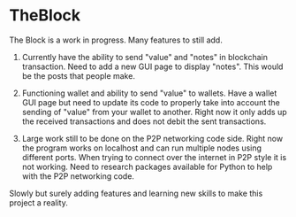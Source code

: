 # TheBlock
The Block is a work in progress. Many features to still add.

1. Currently have the ability to send "value" and "notes" in blockchain transaction. Need to add a new GUI page to display "notes". This would be the posts that people make.

2. Functioning wallet and ability to send "value" to wallets. Have a wallet GUI page but need to update its code to properly take into account the sending of "value" from your wallet to another. Right now it only adds up the received transactions and does not debit the sent transactions.

3. Large work still to be done on the P2P networking code side. Right now the program works on localhost and can run multiple nodes using different ports. When trying to connect over the internet in P2P style it is not working. Need to research packages available for Python to help with the P2P networking code.

Slowly but surely adding features and learning new skills to make this project a reality.
